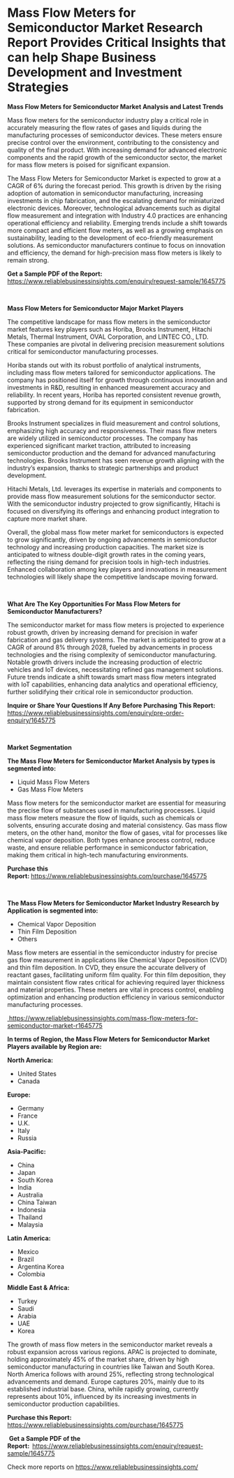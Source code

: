 <p><h1>Mass Flow Meters for Semiconductor Market Research Report Provides Critical Insights that can help Shape Business Development and Investment Strategies</h1></p><p><strong>Mass Flow Meters for Semiconductor Market Analysis and Latest Trends</strong></p>
<p><p>Mass flow meters for the semiconductor industry play a critical role in accurately measuring the flow rates of gases and liquids during the manufacturing processes of semiconductor devices. These meters ensure precise control over the environment, contributing to the consistency and quality of the final product. With increasing demand for advanced electronic components and the rapid growth of the semiconductor sector, the market for mass flow meters is poised for significant expansion.</p><p>The Mass Flow Meters for Semiconductor Market is expected to grow at a CAGR of 6% during the forecast period. This growth is driven by the rising adoption of automation in semiconductor manufacturing, increasing investments in chip fabrication, and the escalating demand for miniaturized electronic devices. Moreover, technological advancements such as digital flow measurement and integration with Industry 4.0 practices are enhancing operational efficiency and reliability. Emerging trends include a shift towards more compact and efficient flow meters, as well as a growing emphasis on sustainability, leading to the development of eco-friendly measurement solutions. As semiconductor manufacturers continue to focus on innovation and efficiency, the demand for high-precision mass flow meters is likely to remain strong.</p></p>
<p><strong>Get a Sample PDF of the Report:&nbsp;</strong> <a href="https://www.reliablebusinessinsights.com/enquiry/request-sample/1645775?utm_campaign=3256&utm_medium=2&utm_source=Github&utm_content=ia&utm_term=29032025&utm_id=mass-flow-meters-for-semiconductor">https://www.reliablebusinessinsights.com/enquiry/request-sample/1645775</a></p>
<p>&nbsp;</p>
<p><strong>Mass Flow Meters for Semiconductor Major Market Players</strong></p>
<p><p>The competitive landscape for mass flow meters in the semiconductor market features key players such as Horiba, Brooks Instrument, Hitachi Metals, Thermal Instrument, OVAL Corporation, and LINTEC CO., LTD. These companies are pivotal in delivering precision measurement solutions critical for semiconductor manufacturing processes.</p><p>Horiba stands out with its robust portfolio of analytical instruments, including mass flow meters tailored for semiconductor applications. The company has positioned itself for growth through continuous innovation and investments in R&D, resulting in enhanced measurement accuracy and reliability. In recent years, Horiba has reported consistent revenue growth, supported by strong demand for its equipment in semiconductor fabrication.</p><p>Brooks Instrument specializes in fluid measurement and control solutions, emphasizing high accuracy and responsiveness. Their mass flow meters are widely utilized in semiconductor processes. The company has experienced significant market traction, attributed to increasing semiconductor production and the demand for advanced manufacturing technologies. Brooks Instrument has seen revenue growth aligning with the industry’s expansion, thanks to strategic partnerships and product development.</p><p>Hitachi Metals, Ltd. leverages its expertise in materials and components to provide mass flow measurement solutions for the semiconductor sector. With the semiconductor industry projected to grow significantly, Hitachi is focused on diversifying its offerings and enhancing product integration to capture more market share.</p><p>Overall, the global mass flow meter market for semiconductors is expected to grow significantly, driven by ongoing advancements in semiconductor technology and increasing production capacities. The market size is anticipated to witness double-digit growth rates in the coming years, reflecting the rising demand for precision tools in high-tech industries. Enhanced collaboration among key players and innovations in measurement technologies will likely shape the competitive landscape moving forward.</p></p>
<p>&nbsp;</p>
<p><strong>What Are The Key Opportunities For Mass Flow Meters for Semiconductor Manufacturers?</strong></p>
<p><p>The semiconductor market for mass flow meters is projected to experience robust growth, driven by increasing demand for precision in wafer fabrication and gas delivery systems. The market is anticipated to grow at a CAGR of around 8% through 2028, fueled by advancements in process technologies and the rising complexity of semiconductor manufacturing. Notable growth drivers include the increasing production of electric vehicles and IoT devices, necessitating refined gas management solutions. Future trends indicate a shift towards smart mass flow meters integrated with IoT capabilities, enhancing data analytics and operational efficiency, further solidifying their critical role in semiconductor production.</p></p>
<p><strong>Inquire or Share Your Questions If Any Before Purchasing This Report:</strong> <a href="https://www.reliablebusinessinsights.com/enquiry/pre-order-enquiry/1645775?utm_campaign=3256&utm_medium=2&utm_source=Github&utm_content=ia&utm_term=29032025&utm_id=mass-flow-meters-for-semiconductor">https://www.reliablebusinessinsights.com/enquiry/pre-order-enquiry/1645775</a></p>
<p>&nbsp;</p>
<p><strong>Market Segmentation</strong></p>
<p><strong>The Mass Flow Meters for Semiconductor Market Analysis by types is segmented into:</strong></p>
<p><ul><li>Liquid Mass Flow Meters</li><li>Gas Mass Flow Meters</li></ul></p>
<p><p>Mass flow meters for the semiconductor market are essential for measuring the precise flow of substances used in manufacturing processes. Liquid mass flow meters measure the flow of liquids, such as chemicals or solvents, ensuring accurate dosing and material consistency. Gas mass flow meters, on the other hand, monitor the flow of gases, vital for processes like chemical vapor deposition. Both types enhance process control, reduce waste, and ensure reliable performance in semiconductor fabrication, making them critical in high-tech manufacturing environments.</p></p>
<p><strong>Purchase this Report:&nbsp;</strong><a href="https://www.reliablebusinessinsights.com/purchase/1645775?utm_campaign=3256&utm_medium=2&utm_source=Github&utm_content=ia&utm_term=29032025&utm_id=mass-flow-meters-for-semiconductor">https://www.reliablebusinessinsights.com/purchase/1645775</a></p>
<p>&nbsp;</p>
<p><strong>The Mass Flow Meters for Semiconductor Market Industry Research by Application is segmented into:</strong></p>
<p><ul><li>Chemical Vapor Deposition</li><li>Thin Film Deposition</li><li>Others</li></ul></p>
<p><p>Mass flow meters are essential in the semiconductor industry for precise gas flow measurement in applications like Chemical Vapor Deposition (CVD) and thin film deposition. In CVD, they ensure the accurate delivery of reactant gases, facilitating uniform film quality. For thin film deposition, they maintain consistent flow rates critical for achieving required layer thickness and material properties. These meters are vital in process control, enabling optimization and enhancing production efficiency in various semiconductor manufacturing processes.</p></p>
<p><a href="https://www.reliablebusinessinsights.com/mass-flow-meters-for-semiconductor-market-r1645775?utm_campaign=3256&utm_medium=2&utm_source=Github&utm_content=ia&utm_term=29032025&utm_id=mass-flow-meters-for-semiconductor">&nbsp;https://www.reliablebusinessinsights.com/mass-flow-meters-for-semiconductor-market-r1645775</a></p>
<p><strong>In terms of Region, the Mass Flow Meters for Semiconductor Market Players available by Region are:</strong></p>
<p>
    <p> <strong> North America: </strong>
        <ul>
            <li>United States</li>
            <li>Canada</li>
        </ul>
        </p> 
    <p> <strong> Europe: </strong>
        <ul>
            <li>Germany</li>
            <li>France</li>
            <li>U.K.</li>
            <li>Italy</li>
            <li>Russia</li>
        </ul>
        </p> 
    <p> <strong> Asia-Pacific: </strong>
        <ul>
            <li>China</li>
            <li>Japan</li>
            <li>South Korea</li>
            <li>India</li>
            <li>Australia</li>
            <li>China Taiwan</li>
            <li>Indonesia</li>
            <li>Thailand</li>
            <li>Malaysia</li>
        </ul>
        </p> 
    <p> <strong> Latin America: </strong>
        <ul>
            <li>Mexico</li>
            <li>Brazil</li>
            <li>Argentina Korea</li>
            <li>Colombia</li>
        </ul>
        </p> 
    <p> <strong> Middle East & Africa: </strong>
        <ul>
            <li>Turkey</li>
            <li>Saudi</li>
            <li>Arabia</li>
            <li>UAE</li>
            <li>Korea</li>
        </ul>
    </p>
    </p>
<p><p>The growth of mass flow meters in the semiconductor market reveals a robust expansion across various regions. APAC is projected to dominate, holding approximately 45% of the market share, driven by high semiconductor manufacturing in countries like Taiwan and South Korea. North America follows with around 25%, reflecting strong technological advancements and demand. Europe captures 20%, mainly due to its established industrial base. China, while rapidly growing, currently represents about 10%, influenced by its increasing investments in semiconductor production capabilities.</p></p>
<p><strong>Purchase this Report: </strong><a href="https://www.reliablebusinessinsights.com/purchase/1645775?utm_campaign=3256&utm_medium=2&utm_source=Github&utm_content=ia&utm_term=29032025&utm_id=mass-flow-meters-for-semiconductor">https://www.reliablebusinessinsights.com/purchase/1645775</a></p>
<p>&nbsp;<strong>Get a Sample PDF of the Report:&nbsp;&nbsp;</strong><a href="https://www.reliablebusinessinsights.com/enquiry/request-sample/1645775?utm_campaign=3256&utm_medium=2&utm_source=Github&utm_content=ia&utm_term=29032025&utm_id=mass-flow-meters-for-semiconductor">https://www.reliablebusinessinsights.com/enquiry/request-sample/1645775</a></p>
<p><strong></strong></p>
<p>Check more reports on <a href="https://www.reliablebusinessinsights.com/?utm_campaign=3256&utm_medium=2&utm_source=Github&utm_content=ia&utm_term=29032025&utm_id=mass-flow-meters-for-semiconductor">https://www.reliablebusinessinsights.com/</a></p>